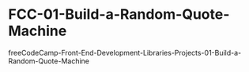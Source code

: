 # FCC-01-Build-a-Random-Quote-Machine
freeCodeCamp-Front-End-Development-Libraries-Projects-01-Build-a-Random-Quote-Machine
